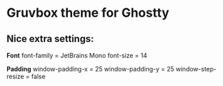 # Gruvbox theme for Ghostty

## Nice extra settings:
**Font**
font-family = JetBrains Mono
font-size = 14

**Padding**
window-padding-x = 25
window-padding-y = 25
window-step-resize = false
